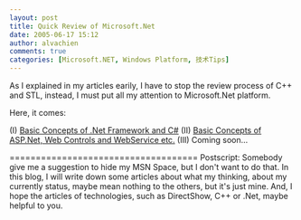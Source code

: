 ```yaml
---
layout: post
title: Quick Review of Microsoft.Net
date: 2005-06-17 15:12
author: alvachien
comments: true
categories: [Microsoft.NET, Windows Platform, 技术Tips]
---
```


As I explained in my articles earily, I have to stop the review process of C++ and STL, instead, I must put all my attention to Microsoft.Net platform.

Here, it comes:

(I) [Basic Concepts of .Net Framework and C#](http://blog.csdn.net/alvachien/archive/2005/06/17/396538.aspx)
(II) [Basic Concepts of ASP.Net, Web Controls and WebService etc.](http://blog.csdn.net/alvachien/archive/2005/06/19/398056.aspx)
(III) Coming soon...

====================================
Postscript:
Somebody give me a suggestion to hide my MSN Space, but I don't want to do that. In this blog, I will write down some articles about what my thinking, about my currently status, maybe mean nothing to the others, but it's just mine. And, I hope the articles of technologies, such as DirectShow, C++ or .Net, maybe helpful to you.

